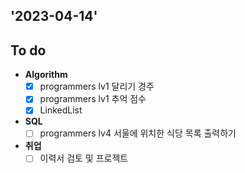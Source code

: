 ## '2023-04-14'

## To do

+ **Algorithm**
  + [x] programmers lv1 달리기 경주
  + [x] programmers lv1 추억 점수
  + [x] LinkedList 

+ **SQL**
  + [ ] programmers lv4 서울에 위치한 식당 목록 출력하기

+ **취업**
  + [ ] 이력서 검토 및 프로젝트 
